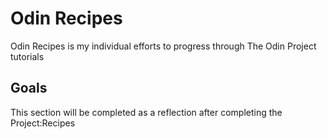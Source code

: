 # Odin Recipes

Odin Recipes is my individual efforts to progress through The Odin Project tutorials

## Goals

This section will be completed as a reflection after completing the Project:Recipes